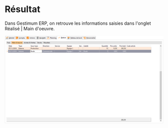 # Résultat

Dans Gestimum ERP, on retrouve les informations saisies dans l'onglet Réalisé | Main d'oeuvre.




![](Resultat_Gestion_Commerciale.png)




